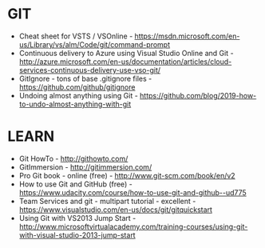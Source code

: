 # GIT 
* Cheat sheet for VSTS / VSOnline - https://msdn.microsoft.com/en-us/Library/vs/alm/Code/git/command-prompt
* Continuous delivery to Azure using Visual Studio Online and Git - http://azure.microsoft.com/en-us/documentation/articles/cloud-services-continuous-delivery-use-vso-git/
* GitIgnore - tons of base .gitignore files - https://github.com/github/gitignore
* Undoing almost anything using Git - https://github.com/blog/2019-how-to-undo-almost-anything-with-git

# LEARN
* Git HowTo - http://githowto.com/
* GitImmersion - http://gitimmersion.com/
* Pro Git book - online (free) - http://www.git-scm.com/book/en/v2
* How to use Git and GitHub (free) - https://www.udacity.com/course/how-to-use-git-and-github--ud775
* Team Services and git - multipart tutorial - excellent - https://www.visualstudio.com/en-us/docs/git/gitquickstart
* Using Git with VS2013 Jump Start - http://www.microsoftvirtualacademy.com/training-courses/using-git-with-visual-studio-2013-jump-start